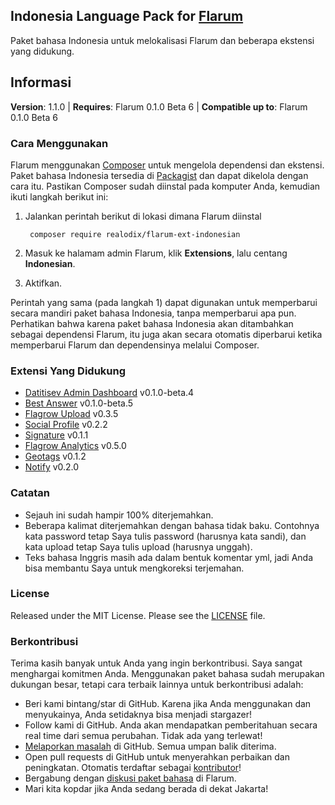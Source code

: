 ## Indonesia Language Pack for [Flarum](http://flarum.org/)

Paket bahasa Indonesia untuk melokalisasi Flarum dan beberapa ekstensi yang didukung.

## Informasi
**Version**:  1.1.0 | **Requires**: Flarum 0.1.0 Beta 6 | **Compatible up to**: Flarum 0.1.0 Beta 6
### Cara Menggunakan
Flarum menggunakan [Composer](https://getcomposer.org/) untuk mengelola dependensi dan ekstensi. Paket bahasa Indonesia tersedia di [Packagist](https://packagist.org/packages/realodix/flarum-ext-indonesian) dan dapat dikelola dengan cara itu. Pastikan Composer sudah diinstal pada komputer Anda, kemudian ikuti langkah berikut ini:

1. Jalankan perintah berikut di lokasi dimana Flarum diinstal

        composer require realodix/flarum-ext-indonesian

2. Masuk ke halamam admin Flarum, klik **Extensions**, lalu centang **Indonesian**.
3. Aktifkan.

Perintah yang sama (pada langkah 1) dapat digunakan untuk memperbarui secara mandiri paket bahasa Indonesia, tanpa memperbarui apa pun. Perhatikan bahwa karena paket bahasa Indonesia akan ditambahkan sebagai dependensi Flarum, itu juga akan secara otomatis diperbarui ketika memperbarui Flarum dan dependensinya melalui Composer.


### Extensi Yang Didukung
- [Datitisev Admin Dashboard](https://github.com/datitisev/flarum-ext-admindashboard) v0.1.0-beta.4
- [Best Answer](https://github.com/wiwatsrt/flarum-ext-best-answer) v0.1.0-beta.5
- [Flagrow Upload](https://github.com/flagrow/upload) v0.3.5
- [Social Profile](https://github.com/dav-is/flarum-ext-socialprofile) v0.2.2
- [Signature](https://github.com/XEngine/flarum-ext-signature) v0.1.1
- [Flagrow Analytics](https://github.com/flagrow/flarum-ext-analytics) v0.5.0
- [Geotags](https://github.com/avatar4eg/flarum-ext-geotags) v0.1.2
- [Notify](https://github.com/manelizzard/flarum-notify) v0.2.0

### Catatan
- Sejauh ini sudah hampir 100% diterjemahkan.
- Beberapa kalimat diterjemahkan dengan bahasa tidak baku. Contohnya kata password tetap Saya tulis password (harusnya kata sandi), dan kata upload tetap Saya tulis upload (harusnya unggah).
- Teks bahasa Inggris masih ada dalam bentuk komentar yml, jadi Anda bisa membantu Saya untuk mengkoreksi terjemahan.


### License
Released under the MIT License. Please see the [LICENSE](https://github.com/realodix/flarum-ext-indonesian/blob/master/LICENSE) file.

### Berkontribusi
Terima kasih banyak untuk Anda yang ingin berkontribusi. Saya sangat menghargai komitmen Anda. Menggunakan paket bahasa sudah merupakan dukungan besar, tetapi cara terbaik lainnya untuk berkontribusi adalah:

- Beri kami bintang/star di GitHub. Karena jika Anda menggunakan dan menyukainya, Anda setidaknya bisa menjadi stargazer!
- Follow kami di GitHub. Anda akan mendapatkan pemberitahuan secara real time dari semua perubahan. Tidak ada yang terlewat!
- [Melaporkan masalah](https://github.com/realodix/flarum-ext-indonesian/issues) di GitHub. Semua umpan balik diterima.
- Open pull requests di GitHub untuk menyerahkan perbaikan dan peningkatan. Otomatis terdaftar sebagai [kontributor](https://github.com/realodix/flarum-ext-indonesian/graphs/contributors)!
- Bergabung dengan [diskusi paket bahasa](https://discuss.flarum.org/d/1358-indonesian-language-pack) di Flarum.
- Mari kita kopdar jika Anda sedang berada di dekat Jakarta!
